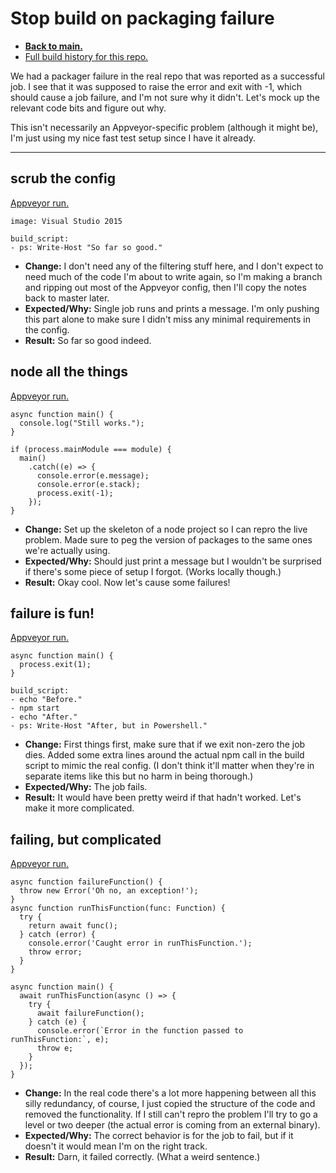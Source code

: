 # Stop build on packaging failure

* **[Back to main.](README.md)**
* [Full build history for this repo.](https://ci.appveyor.com/project/relsqui/matrix-repro/history)

We had a packager failure in the real repo that was reported as a successful job. I see that it was supposed to raise the error and exit with -1, which should cause a job failure, and I'm not sure why it didn't. Let's mock up the relevant code bits and figure out why.

This isn't necessarily an Appveyor-specific problem (although it might be), I'm just using my nice fast test setup since I have it already.

---

## scrub the config

[Appveyor run.](https://ci.appveyor.com/project/relsqui/matrix-repro/builds/26734591)

```
image: Visual Studio 2015

build_script:
- ps: Write-Host "So far so good."
```

* **Change:** I don't need any of the filtering stuff here, and I don't expect to need much of the code I'm about to write again, so I'm making a branch and ripping out most of the Appveyor config, then I'll copy the notes back to master later.
* **Expected/Why:** Single job runs and prints a message. I'm only pushing this part alone to make sure I didn't miss any minimal requirements in the config.
* **Result:** So far so good indeed.

## node all the things

[Appveyor run.](https://ci.appveyor.com/project/relsqui/matrix-repro/builds/26734859)

```
async function main() {
  console.log("Still works.");
}

if (process.mainModule === module) {
  main()
    .catch((e) => {
      console.error(e.message);
      console.error(e.stack);
      process.exit(-1);
    });
}
```

* **Change:** Set up the skeleton of a node project so I can repro the live problem. Made sure to peg the version of packages to the same ones we're actually using.
* **Expected/Why:** Should just print a message but I wouldn't be surprised if there's some piece of setup I forgot. (Works locally though.)
* **Result:** Okay cool. Now let's cause some failures!

## failure is fun!

[Appveyor run.](https://ci.appveyor.com/project/relsqui/matrix-repro/builds/26734942)

```
async function main() {
  process.exit(1);
}
```

```
build_script:
- echo "Before."
- npm start
- echo "After."
- ps: Write-Host "After, but in Powershell."
```

* **Change:** First things first, make sure that if we exit non-zero the job dies. Added some extra lines around the actual npm call in the build script to mimic the real config. (I don't think it'll matter when they're in separate items like this but no harm in being thorough.)
* **Expected/Why:** The job fails.
* **Result:** It would have been pretty weird if that hadn't worked. Let's make it more complicated.

## failing, but complicated

[Appveyor run.](https://ci.appveyor.com/project/relsqui/matrix-repro/builds/26735088)

```
async function failureFunction() {
  throw new Error('Oh no, an exception!');
}
async function runThisFunction(func: Function) {
  try {
    return await func();
  } catch (error) {
    console.error('Caught error in runThisFunction.');
    throw error;
  }
}

async function main() {
  await runThisFunction(async () => {
    try {
      await failureFunction();
    } catch (e) {
      console.error(`Error in the function passed to runThisFunction:`, e);
      throw e;
    }
  });
}
```

* **Change:** In the real code there's a lot more happening between all this silly redundancy, of course, I just copied the structure of the code and removed the functionality. If I still can't repro the problem I'll try to go a level or two deeper (the actual error is coming from an external binary).
* **Expected/Why:** The correct behavior is for the job to fail, but if it doesn't it would mean I'm on the right track.
* **Result:** Darn, it failed correctly. (What a weird sentence.)

<!-- For easy copy/paste:

##

[Appveyor run.]()

```
```

* **Change:** 
* **Expected/Why:** 
* **Result:** 

-->